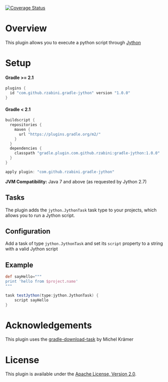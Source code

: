 [![Coverage Status](https://coveralls.io/repos/rzabini/gradle-jython/badge.svg?branch=master&service=github)](https://coveralls.io/github/rzabini/gradle-jython?branch=master)

# Overview
This plugin allows you to execute a python script through [Jython](http://http://www.jython.org/)

# Setup
#### Gradle >= 2.1

```groovy
plugins {
  id "com.github.rzabini.gradle-jython" version "1.0.0"
}
```

#### Gradle < 2.1

```groovy
buildscript {
  repositories {
    maven {
      url "https://plugins.gradle.org/m2/"
    }
  }
  dependencies {
    classpath "gradle.plugin.com.github.rzabini:gradle-jython:1.0.0"
  }
}

apply plugin: "com.github.rzabini.gradle-jython"
```



 **JVM Compatibility:**
Java 7 and above (as requested by Jython 2.7)

## Tasks
The plugin adds the `jython.JythonTask` task type to your projects, which allows you to run a Jython script.

## Configuration
Add a task of type `jython.JythonTask` and set its `script` property to a string with a valid Jython script

## Example
```groovy
def sayHello="""
print 'hello from $project.name'
"""

task testJython(type:jython.JythonTask) {
	script sayHello
}
```
# Acknowledgements
This plugin uses the [gradle-download-task](https://github.com/michel-kraemer/gradle-download-task) by Michel Krämer

# License
This plugin is available under the [Apache License, Version 2.0](http://www.apache.org/licenses/LICENSE-2.0).

